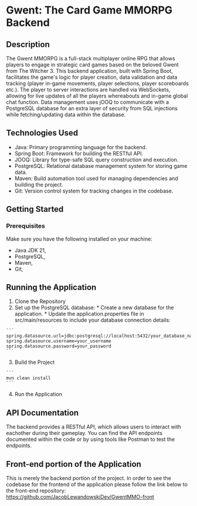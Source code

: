 # Gwent: The Card Game MMORPG Backend
## Description
The Gwent MMORPG is a full-stack multiplayer online RPG that allows players to engage in strategic card games based on the beloved Gwent from The Witcher 3. 
This backend application, built with Spring Boot, facilitates the game's logic for player creation, data validation and data tracking (player in-game movements, player selections, player scoreboards etc.).
The player to server interactions are handled via WebSockets, allowing for live updates of all the players whereabouts and in-game global chat function. Data management uses jOOQ to communicate with a PostgreSQL database for an extra layer of security from SQL injections while fetching/updating data within the database.

## Technologies Used
* Java: Primary programming language for the backend.
* Spring Boot: Framework for building the RESTful API.
* JOOQ: Library for type-safe SQL query construction and execution.
* PostgreSQL: Relational database management system for storing game data.
* Maven: Build automation tool used for managing dependencies and building the project.
* Git: Version control system for tracking changes in the codebase.

## Getting Started
### Prerequisites
Make sure you have the following installed on your machine:
* Java JDK 21,
* PostgreSQL,
* Maven,
* Git,

## Running the Application
  1. Clone the Repository
  2. Set up the PostgreSQL database:
    * Create a new database for the application.
    * Update the application.properties file in src/main/resources to include your database connection details:
    
    ```
    spring.datasource.url=jdbc:postgresql://localhost:5432/your_database_name
    spring.datasource.username=your_username
    spring.datasource.password=your_password
    ```

  3. Build the Project

    ```
    mvn clean install
    ```

  4. Run the Application

## API Documentation
The backend provides a RESTful API, which allows users to interact with eachother during their gameplay. 
You can find the API endpoints documented within the code or by using tools like Postman to test the endpoints.

## Front-end portion of the Application
This is merely the backend portion of the project. In order to see the codebase for the frontend of the application please follow the link below to the front-end repository:
https://github.com/JacobLewandowskiDev/GwentMMO-front
